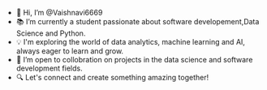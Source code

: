 - 👋 Hi, I’m @Vaishnavi6669
- 📚 I’m currently a student passionate about software developement,Data Science and Python.
- 💡 I'm exploring the world of data analytics, machine learning and AI, always eager to learn and grow.
- 🤝 I’m open to collobration on projects in the data science and software development fields. 
- 🔍 Let's connect and create something amazing together!

<!---
Vaishnavi6669/Vaishnavi6669 is a ✨ special ✨ repository because its `README.md` (this file) appears on your GitHub profile.
You can click the Preview link to take a look at your changes.
--->
